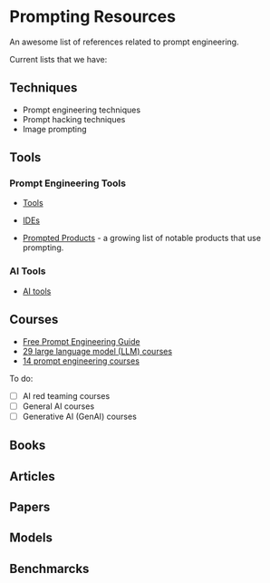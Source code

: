 # Prompting Resources

An awesome list of references related to prompt engineering.

Current lists that we have:

## Techniques
- Prompt engineering techniques
- Prompt hacking techniques
- Image prompting

## Tools
### Prompt Engineering Tools
- [Tools](https://learnprompting.org/docs/tooling/tools)
- [IDEs](https://learnprompting.org/docs/tooling/IDEs/introduction)

- [Prompted Products](https://learnprompting.org/docs/products) - a growing list of notable products that use prompting.

### AI Tools
- [AI tools](https://github.com/kavaivaleri/prompting-resources/blob/main/ai-tools.md)

## Courses
- [Free Prompt Engineering Guide](https://learnprompting.org/docs/introduction)
- [29 large language model (LLM) courses](https://github.com/kavaivaleri/prompting-resources/blob/main/llm-courses.md)
- [14 prompt engineering courses](https://github.com/kavaivaleri/prompting-resources/blob/main/prompt-engineering-courses.md)

To do:
- [ ] AI red teaming courses
- [ ] General AI courses
- [ ] Generative AI (GenAI) courses

## Books

## Articles

## Papers

## Models

## Benchmarcks


